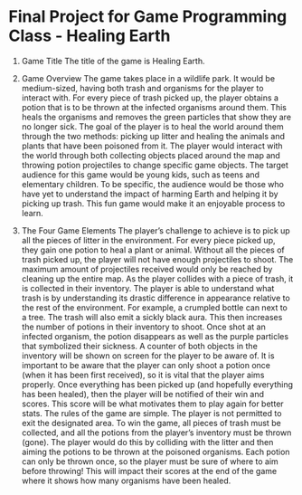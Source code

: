 # Final Project for Game Programming Class - Healing Earth

 1.	Game Title
The title of the game is Healing Earth.

2.	Game Overview
The game takes place in a wildlife park. It would be medium-sized, having both trash and organisms for the player to interact with. For every piece of trash picked up, the player obtains a potion that is to be thrown at the infected organisms around them. This heals the organisms and removes the green particles that show they are no longer sick. The goal of the player is to heal the world around them through the two methods: picking up litter and healing the animals and plants that have been poisoned from it. The player would interact with the world through both collecting objects placed around the map and throwing potion projectiles to change specific game objects. The target audience for this game would be young kids, such as teens and elementary children. To be specific, the audience would be those who have yet to understand the impact of harming Earth and helping it by picking up trash. This fun game would make it an enjoyable process to learn. 

3.	The Four Game Elements
The player’s challenge to achieve is to pick up all the pieces of litter in the environment. For every piece picked up, they gain one potion to heal a plant or animal. Without all the pieces of trash picked up, the player will not have enough projectiles to shoot. The maximum amount of projectiles received would only be reached by cleaning up the entire map. As the player collides with a piece of trash, it is collected in their inventory. The player is able to understand what trash is by understanding its drastic difference in appearance relative to the rest of the environment. For example, a crumpled bottle can next to a tree. The trash will also emit a sickly black aura. This then increases the number of potions in their inventory to shoot. Once shot at an infected organism, the potion disappears as well as the purple particles that symbolized their sickness. A counter of both objects in the inventory will be shown on screen for the player to be aware of. It is important to be aware that the player can only shoot a potion once (when it has been first received), so it is vital that the player aims properly. Once everything has been picked up (and hopefully everything has been healed), then the player will be notified of their win and scores. This score will be what motivates them to play again for better stats. The rules of the game are simple. The player is not permitted to exit the designated area. To win the game, all pieces of trash must be collected, and all the potions from the player’s inventory must be thrown (gone). The player would do this by colliding with the litter and then aiming the potions to be thrown at the poisoned organisms. Each potion can only be thrown once, so the player must be sure of where to aim before throwing! This will impact their scores at the end of the game where it shows how many organisms have been healed. 


